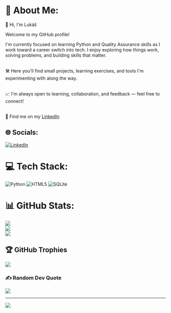 # 💫 About Me:
👋 Hi, I'm Lukáš<br>

Welcome to my GitHub profile!<br>

I'm currently focused on learning Python and Quality Assurance skills as I work toward a career switch into tech. I enjoy exploring how things work, solving problems, and building skills that matter.<br><br>

🛠️ Here you'll find small projects, learning exercises, and tools I'm experimenting with along the way.<br><br>

📈 I'm always open to learning, collaboration, and feedback — feel free to connect!<br><br>

🔗 Find me on my [LinkedIn](https://www.linkedin.com/in/lukaskoupil/)


## 🌐 Socials:
[![LinkedIn](https://img.shields.io/badge/LinkedIn-%230077B5.svg?logo=linkedin&logoColor=white)](https://linkedin.com/in/lukaskoupil) 

# 💻 Tech Stack:
![Python](https://img.shields.io/badge/python-3670A0?style=for-the-badge&logo=python&logoColor=ffdd54) ![HTML5](https://img.shields.io/badge/html5-%23E34F26.svg?style=for-the-badge&logo=html5&logoColor=white) ![SQLite](https://img.shields.io/badge/sqlite-%2307405e.svg?style=for-the-badge&logo=sqlite&logoColor=white)
# 📊 GitHub Stats:
![](https://github-readme-stats.vercel.app/api?username=Kecal7&theme=github_dark&hide_border=false&include_all_commits=false&count_private=false)<br/>
![](https://nirzak-streak-stats.vercel.app/?user=Kecal7&theme=github_dark&hide_border=false)<br/>
![](https://github-readme-stats.vercel.app/api/top-langs/?username=Kecal7&theme=github_dark&hide_border=false&include_all_commits=false&count_private=false&layout=compact)

## 🏆 GitHub Trophies
![](https://github-profile-trophy.vercel.app/?username=Kecal7&theme=radical&no-frame=false&no-bg=true&margin-w=4)

### ✍️ Random Dev Quote
![](https://quotes-github-readme.vercel.app/api?type=horizontal&theme=radical)

---
[![](https://visitcount.itsvg.in/api?id=Kecal7&icon=0&color=0)](https://visitcount.itsvg.in)

<!-- Proudly created with GPRM ( https://gprm.itsvg.in ) -->
